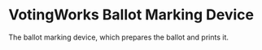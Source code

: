 VotingWorks Ballot Marking Device
====

The ballot marking device, which prepares the ballot and prints it.